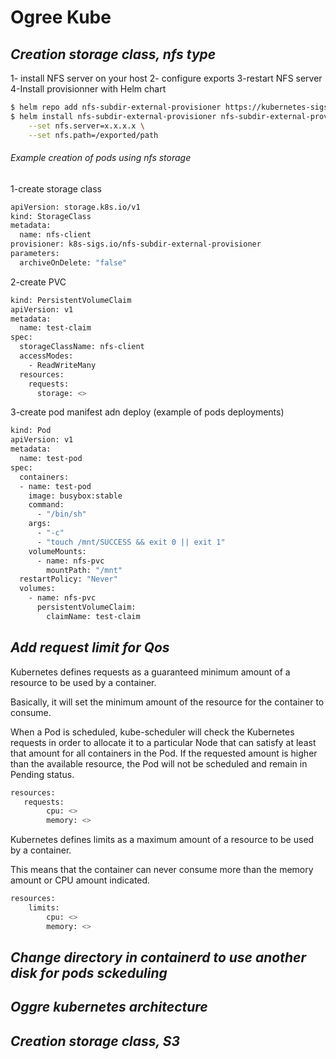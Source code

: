 # Ogree Kube
## _Creation storage class, nfs type_

1- install NFS server on your host
2- configure exports
3-restart NFS server
4-Install provisionner with Helm chart
```sh
$ helm repo add nfs-subdir-external-provisioner https://kubernetes-sigs.github.io/nfs-subdir-external-provisioner/
$ helm install nfs-subdir-external-provisioner nfs-subdir-external-provisioner/nfs-subdir-external-provisioner \
    --set nfs.server=x.x.x.x \
    --set nfs.path=/exported/path
```
###### _Example creation of pods using nfs storage_
1-create storage class
```sh
apiVersion: storage.k8s.io/v1
kind: StorageClass
metadata:
  name: nfs-client
provisioner: k8s-sigs.io/nfs-subdir-external-provisioner 
parameters:
  archiveOnDelete: "false"
```
2-create PVC

```sh
kind: PersistentVolumeClaim
apiVersion: v1
metadata:
  name: test-claim
spec:
  storageClassName: nfs-client
  accessModes:
    - ReadWriteMany
  resources:
    requests:
      storage: <>
```

3-create pod manifest adn deploy (example of pods deployments)
```sh
kind: Pod
apiVersion: v1
metadata:
  name: test-pod
spec:
  containers:
  - name: test-pod
    image: busybox:stable
    command:
      - "/bin/sh"
    args:
      - "-c"
      - "touch /mnt/SUCCESS && exit 0 || exit 1"
    volumeMounts:
      - name: nfs-pvc
        mountPath: "/mnt"
  restartPolicy: "Never"
  volumes:
    - name: nfs-pvc
      persistentVolumeClaim:
        claimName: test-claim
```
## _Add request limit for Qos_

Kubernetes defines requests as a guaranteed minimum amount of a resource to be used by a container.

Basically, it will set the minimum amount of the resource for the container to consume.

When a Pod is scheduled, kube-scheduler will check the Kubernetes requests in order to allocate it to a particular Node that can satisfy at least that amount for all containers in the Pod. If the requested amount is higher than the available resource, the Pod will not be scheduled and remain in Pending status.
```sh
resources:
   requests:
        cpu: <>
        memory: <>
```
Kubernetes defines limits as a maximum amount of a resource to be used by a container.

This means that the container can never consume more than the memory amount or CPU amount indicated.
```sh
resources:
    limits:
        cpu: <>
        memory: <>
```
## _Change directory in containerd to use another disk for pods sckeduling_

## _Oggre kubernetes architecture_

## _Creation storage class, S3_